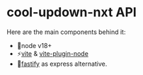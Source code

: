 # cool-updown-nxt API


Here are the main components behind it:
  - 💚node v18+
  - ⚡[vite](https://vitejs.dev) & [vite-plugin-node](https://github.com/axe-me/vite-plugin-node)
  - 🐆[fastify](https://fastify.dev/) as express alternative.
